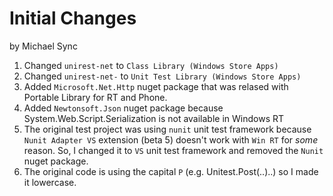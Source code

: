 # Initial Changes

by Michael Sync

1. Changed `unirest-net` to `Class Library (Windows Store Apps)`
2. Changed `unirest-net-` to `Unit Test Library (Windows Store Apps)`
3. Added `Microsoft.Net.Http` nuget package that was relased with Portable Library for RT and Phone. 
4. Added `Newtonsoft.Json` nuget package because System.Web.Script.Serialization is not available in Windows RT
5. The original test project was using `nunit` unit test framework because `Nunit Adapter VS` extension (beta 5) doesn't work with `Win RT` for _some_ reason. So, I changed it to `VS` unit test framework and removed the `Nunit` nuget package. 
6. The original code is using the capital `P` (e.g. Unitest.Post(..)..) so I made it lowercase. 
